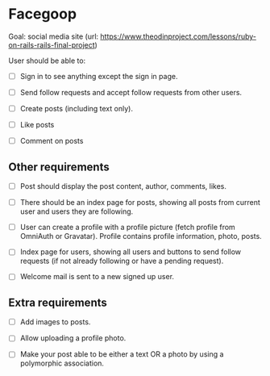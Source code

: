 # Facegoop

Goal: social media site (url: https://www.theodinproject.com/lessons/ruby-on-rails-rails-final-project)

User should be able to:

- [ ] Sign in to see anything except the sign in page.

- [ ] Send follow requests and accept follow requests from other users.

- [ ] Create posts (including text only).

- [ ] Like posts

- [ ] Comment on posts

## Other requirements

- [ ] Post should display the post content, author, comments, likes.

- [ ] There should be an index page for posts, showing all posts from current user and users they are following.

- [ ] User can create a profile with a profile picture (fetch profile from OmniAuth or Gravatar). Profile contains profile information, photo, posts.

- [ ] Index page for users, showing all users and buttons to send follow requests (if not already following or have a pending request).

- [ ] Welcome mail is sent to a new signed up user.

## Extra requirements

- [ ] Add images to posts.

- [ ] Allow uploading a profile photo.

- [ ] Make your post able to be either a text OR a photo by using a polymorphic association.
